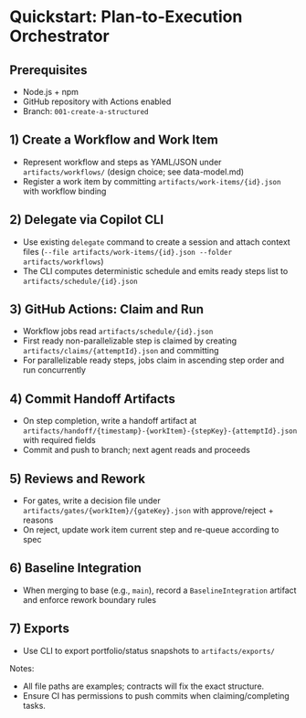# Quickstart: Plan‑to‑Execution Orchestrator

## Prerequisites

- Node.js + npm
- GitHub repository with Actions enabled
- Branch: `001-create-a-structured`

## 1) Create a Workflow and Work Item

- Represent workflow and steps as YAML/JSON under `artifacts/workflows/` (design choice; see data-model.md)
- Register a work item by committing `artifacts/work-items/{id}.json` with workflow binding

## 2) Delegate via Copilot CLI

- Use existing `delegate` command to create a session and attach context files (`--file artifacts/work-items/{id}.json --folder artifacts/workflows`)
- The CLI computes deterministic schedule and emits ready steps list to `artifacts/schedule/{id}.json`

## 3) GitHub Actions: Claim and Run

- Workflow jobs read `artifacts/schedule/{id}.json`
- First ready non-parallelizable step is claimed by creating `artifacts/claims/{attemptId}.json` and committing
- For parallelizable ready steps, jobs claim in ascending step order and run concurrently

## 4) Commit Handoff Artifacts

- On step completion, write a handoff artifact at `artifacts/handoff/{timestamp}-{workItem}-{stepKey}-{attemptId}.json` with required fields
- Commit and push to branch; next agent reads and proceeds

## 5) Reviews and Rework

- For gates, write a decision file under `artifacts/gates/{workItem}/{gateKey}.json` with approve/reject + reasons
- On reject, update work item current step and re-queue according to spec

## 6) Baseline Integration

- When merging to base (e.g., `main`), record a `BaselineIntegration` artifact and enforce rework boundary rules

## 7) Exports

- Use CLI to export portfolio/status snapshots to `artifacts/exports/`

Notes:

- All file paths are examples; contracts will fix the exact structure.
- Ensure CI has permissions to push commits when claiming/completing tasks.
